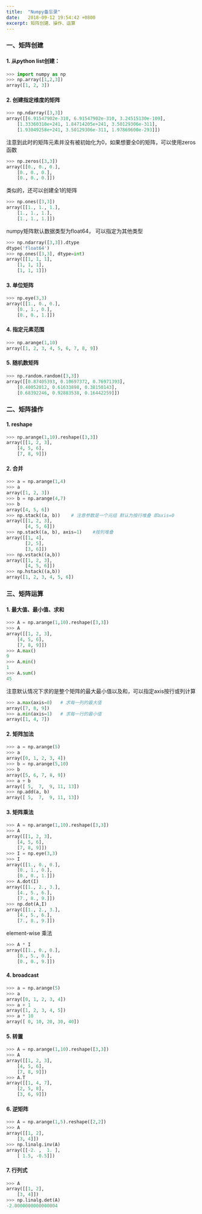 ```yaml
---
title:  "Numpy备忘录"
date:   2018-09-12 19:54:42 +0800
excerpt: 矩阵创建、操作、运算
---
```


### 一、矩阵创建

#### 1. 从python list创建：

   ```python
>>> import numpy as np 
>>> np.array([1,2,3])
array([1, 2, 3])
   ```

#### 2. 创建指定维度的矩阵

   ```python
>>> np.ndarray([3,3])
array([[6.91547902e-310, 6.91547902e-310, 3.24515130e-109],
       [1.33360310e+241, 1.84714205e+241, 3.50129306e-311],
       [1.93049258e+241, 3.50129306e-311, 1.97869600e-293]])
   ```

   注意到此时的矩阵元素并没有被初始化为0，如果想要全0的矩阵，可以使用zeros函数

   ```python
>>> np.zeros([3,3])
array([[0., 0., 0.],
       [0., 0., 0.],
       [0., 0., 0.]])
   ```

   类似的，还可以创建全1的矩阵

   ```python
>>> np.ones([3,3])
array([[1., 1., 1.],
       [1., 1., 1.],
       [1., 1., 1.]])
   ```

   numpy矩阵默认数据类型为float64， 可以指定为其他类型

   ```python
>>> np.ndarray([3,3]).dtype
dtype('float64')
>>> np.ones([3,3], dtype=int)
array([[1, 1, 1],
       [1, 1, 1],
       [1, 1, 1]])
   ```

#### 3. 单位矩阵

   ```python
>>> np.eye(3,3)
array([[1., 0., 0.],
       [0., 1., 0.],
       [0., 0., 1.]])
   ```

#### 4. 指定元素范围

   ```python
>>> np.arange(1,10)
array([1, 2, 3, 4, 5, 6, 7, 8, 9])
   ```

#### 5. 随机数矩阵

   ```python
>>> np.random.random([3,3])
array([[0.87405393, 0.10697372, 0.76971393],
       [0.40052012, 0.61633898, 0.38150143],
       [0.68392246, 0.92883538, 0.16442259]])
   ```

   

### 二、矩阵操作

#### 1. reshape

   ```python
>>> np.arange(1,10).reshape([3,3])
array([[1, 2, 3],
       [4, 5, 6],
       [7, 8, 9]])
   ```

#### 2. 合并

```python
>>> a = np.arange(1,4)
>>> a
array([1, 2, 3])
>>> b = np.arange(4,7)
>>> b
array([4, 5, 6])
>>> np.stack((a, b))	# 注意参数是一个元组 默认为按行堆叠 即axis=0
array([[1, 2, 3],
       [4, 5, 6]])
>>> np.stack((a, b), axis=1)	#按列堆叠
array([[1, 4],
       [2, 5],
       [3, 6]])
>>> np.vstack((a,b))
array([[1, 2, 3],
       [4, 5, 6]])
>>> np.hstack((a,b))
array([1, 2, 3, 4, 5, 6])
```

 

### 三、矩阵运算

#### 1. 最大值、最小值、求和

   ```python
>>> A = np.arange(1,10).reshape([3,3])
>>> A
array([[1, 2, 3],
       [4, 5, 6],
       [7, 8, 9]])
>>> A.max()
9
>>> A.min()
1
>>> A.sum()
45
   ```

   注意默认情况下求的是整个矩阵的最大最小值以及和，可以指定axis按行或列计算

   ```python
>>> a.max(axis=0)	# 求每一列的最大值
array([7, 8, 9])
>>> a.min(axis=1)	# 求每一行的最小值
array([1, 4, 7])
   ```

#### 2. 矩阵加法

   ```python
>>> a = np.arange(5)
>>> a
array([0, 1, 2, 3, 4])
>>> b = np.arange(5,10)
>>> b
array([5, 6, 7, 8, 9])
>>> a + b
array([ 5,  7,  9, 11, 13])
>>> np.add(a, b)
array([ 5,  7,  9, 11, 13])
   ```

#### 3. 矩阵乘法

   ```python
>>> A = np.arange(1,10).reshape([3,3])
>>> A
array([[1, 2, 3],
       [4, 5, 6],
       [7, 8, 9]])
>>> I = np.eye(3,3)
>>> I
array([[1., 0., 0.],
       [0., 1., 0.],
       [0., 0., 1.]])
>>> A.dot(I)
array([[1., 2., 3.],
       [4., 5., 6.],
       [7., 8., 9.]])
>>> np.dot(A,I)
array([[1., 2., 3.],
       [4., 5., 6.],
       [7., 8., 9.]])
   ```

   element-wise 乘法

   ```python
>>> A * I
array([[1., 0., 0.],
       [0., 5., 0.],
       [0., 0., 9.]])
   ```

#### 4. broadcast

   ```python
>>> a = np.arange(5)
>>> a
array([0, 1, 2, 3, 4])
>>> a + 1
array([1, 2, 3, 4, 5])
>>> a * 10
array([ 0, 10, 20, 30, 40])
   ```

#### 5. 转置

   ```python
>>> A = np.arange(1,10).reshape([3,3])
>>> A
array([[1, 2, 3],
       [4, 5, 6],
       [7, 8, 9]])
>>> A.T
array([[1, 4, 7],
       [2, 5, 8],
       [3, 6, 9]])
   ```

#### 6. 逆矩阵

   ```python
>>> A = np.arange(1,5).reshape([2,2])
>>> A
array([[1, 2],
       [3, 4]])
>>> np.linalg.inv(A)
array([[-2. ,  1. ],
       [ 1.5, -0.5]])
   ```

#### 7. 行列式

   ```python
>>> A
array([[1, 2],
       [3, 4]])
>>> np.linalg.det(A)
-2.0000000000000004
   ```

   